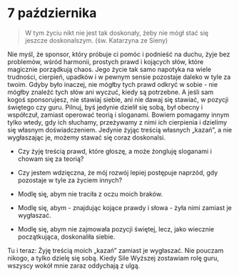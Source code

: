 
# 7 października

> W tym życiu nikt nie jest tak doskonały, żeby nie mógł stać się jeszcze doskonalszym. (św. Katarzyna ze Sieny)

Nie myśl, że sponsor, który próbuje ci pomóc i podnieść na duchu, żyje bez problemów, wśród harmonii, prostych prawd i kojących słów, które magicznie porządkują chaos. Jego życie tak samo napotyka na wiele trudności, cierpień, upadków i w pewnym sensie pozostaje daleko w tyle za twoim. Gdyby było inaczej, nie mógłby tych prawd odkryć w sobie - nie mógłby znaleźć tych słów ani wyczuć, kiedy są potrzebne. A jeśli sam kogoś sponsorujesz, nie stawiaj siebie, ani nie dawaj się stawiać, w pozycji świętego czy guru. Pilnuj, byś jedynie dzielił się sobą, był obecny i współczuł, zamiast operować teorią i sloganami. Bowiem pomagamy innym tylko wtedy, gdy ich słuchamy, przeżywamy z nimi ich cierpienia i dzielimy się własnym doświadczeniem. Jedynie żyjąc treścią własnych „kazań”, a nie wygłaszając je, możemy stawać się coraz doskonalsi.

- Czy żyję treścią prawd, które głoszę, a może żongluję sloganami i chowam się za teorią?
- Czy jestem wdzięczna, że mój rozwój lepiej postępuje naprzód, gdy pozostaje w tyle za życiem innych?

- Modlę się, abym nie traciła z oczu moich braków.
- Modlę się, abym - znajdując kojące prawdy i słowa - żyła nimi zamiast je wygłaszać.
- Modlę się, abym nie zajmowała pozycji świętej, lecz, jako wiecznie początkująca, doskonaliła siebie.

Tu i teraz: Żyję treścią moich „kazań” zamiast je wygłaszać. Nie pouczam nikogo, a tylko dzielę się sobą. Kiedy Sile Wyższej zostawiam rolę guru, wszyscy wokół mnie zaraz oddychają z ulgą.
